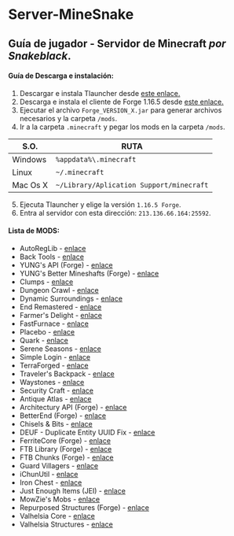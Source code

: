 # Server-MineSnake
## Guía de jugador - Servidor de Minecraft *por Snakeblack*.
#### Guía de Descarga e instalación:

1. Descargar e instala Tlauncher desde [este enlace.](https://tlauncher.org/installer)
2. Descarga e instala el cliente de Forge 1.16.5 desde [este enlace.](https://adfoc.us/serve/sitelinks/?id=271228&url=https://maven.minecraftforge.net/net/minecraftforge/forge/1.16.5-36.1.0/forge-1.16.5-36.1.0-installer.jar)
3. Ejecutar el archivo `Forge_VERSION_X.jar` para generar archivos necesarios y la carpeta `/mods`.
4. Ir a la carpeta `.minecraft` y pegar los mods en la carpeta `/mods`.

| **S.O.** | **RUTA** |
| -- | -- |
| Windows | `%appdata%\.minecraft` |
| Linux | `~/.minecraft` |
| Mac Os X | `~/Library/Aplication Support/minecraft` |

5. Ejecuta Tlauncher y elige la versión `1.16.5 Forge`.
6. Entra al servidor con esta dirección: `213.136.66.164:25592`.

#### Lista de MODS:

* AutoRegLib - [enlace](https://www.curseforge.com/minecraft/mc-mods/autoreglib)
* Back Tools - [enlace](https://www.curseforge.com/minecraft/mc-mods/back-tools)
* YUNG's API (Forge) - [enlace](https://www.curseforge.com/minecraft/mc-mods/yungs-api)
* YUNG's Better Mineshafts (Forge) - [enlace](https://www.curseforge.com/minecraft/mc-mods/yungs-better-mineshafts-forge)
* Clumps - [enlace](https://www.curseforge.com/minecraft/mc-mods/clumps)
* Dungeon Crawl - [enlace](https://www.curseforge.com/minecraft/mc-mods/dungeon-crawl)
* Dynamic Surroundings - [enlace](https://www.curseforge.com/minecraft/mc-mods/dynamic-surroundings)
* End Remastered - [enlace](https://www.curseforge.com/minecraft/mc-mods/endremastered)
* Farmer's Delight - [enlace](https://www.curseforge.com/minecraft/mc-mods/farmers-delight)
* FastFurnace - [enlace](https://www.curseforge.com/minecraft/mc-mods/fastfurnace)
* Placebo - [enlace](https://www.curseforge.com/minecraft/mc-mods/placebo)
* Quark - [enlace](https://www.curseforge.com/minecraft/mc-mods/quark)
* Serene Seasons - [enlace](https://www.curseforge.com/minecraft/mc-mods/serene-seasons)
* Simple Login - [enlace](https://www.curseforge.com/minecraft/mc-mods/simple-login)
* TerraForged - [enlace](https://www.curseforge.com/minecraft/mc-mods/terraforged)
* Traveler's Backpack - [enlace](https://www.curseforge.com/minecraft/mc-mods/travelers-backpack)
* Waystones - [enlace](https://www.curseforge.com/minecraft/mc-mods/waystones)
* Security Craft - [enlace](https://www.curseforge.com/minecraft/mc-mods/security-craft)
* Antique Atlas - [enlace](https://www.curseforge.com/minecraft/mc-mods/antique-atlas)
* Architectury API (Forge) - [enlace](https://www.curseforge.com/minecraft/mc-mods/architectury-forge)
* BetterEnd (Forge) - [enlace](https://www.curseforge.com/minecraft/mc-mods/betterend-forge-port)
* Chisels & Bits - [enlace](https://www.curseforge.com/minecraft/mc-mods/chisels-bits)
* DEUF - Duplicate Entity UUID Fix - [enlace](https://www.curseforge.com/minecraft/mc-mods/deuf-duplicate-entity-uuid-fix)
* FerriteCore (Forge) - [enlace](https://www.curseforge.com/minecraft/mc-mods/ferritecore)
* FTB Library (Forge) - [enlace](https://www.curseforge.com/minecraft/mc-mods/ftb-library-forge)
* FTB Chunks (Forge) - [enlace](https://www.curseforge.com/minecraft/mc-mods/ftb-chunks-forge)
* Guard Villagers - [enlace](https://www.curseforge.com/minecraft/mc-mods/guard-villagers)
* iChunUtil - [enlace](https://www.curseforge.com/minecraft/mc-mods/ichunutil)
* Iron Chest - [enlace](https://www.curseforge.com/minecraft/mc-mods/iron-chests)
* Just Enough Items (JEI) - [enlace](https://www.curseforge.com/minecraft/mc-mods/jei)
* MowZie's Mobs - [enlace](https://www.curseforge.com/minecraft/mc-mods/mowzies-mobs)
* Repurposed Structures (Forge) - [enlace](https://www.curseforge.com/minecraft/mc-mods/repurposed-structures)
* Valhelsia Core - [enlace](https://www.curseforge.com/minecraft/mc-mods/valhelsia-core)
* Valhelsia Structures - [enlace](https://www.curseforge.com/minecraft/mc-mods/valhelsia-structures)